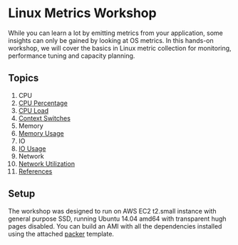 # Linux Metrics Workshop
While you can learn a lot by emitting metrics from your application, some insights can only be gained by looking at OS metrics. In this hands-on workshop, we will cover the basics in Linux metric collection for monitoring, performance tuning and capacity planning.

## Topics
1. CPU
  1. [CPU Percentage](docs/cpu-percentage.md)
  2. [CPU Load](docs/cpu-load.md)
  3. [Context Switches](docs/cpu-ctxt.md)
2. Memory
  1. [Memory Usage](docs/memory-usage.md)
3. IO
  1. [IO Usage](docs/io-usage.md)
4. Network
  1. [Network Utilization](docs/net-util.md)
5. [References](docs/references.md)

## Setup
The workshop was designed to run on AWS EC2 t2.small instance with general purpose SSD, running Ubuntu 14.04 amd64 with transparent hugh pages disabled.
You can build an AMI with all the dependencies installed using the attached [packer](https://www.packer.io/) template.

